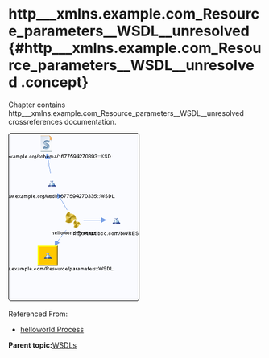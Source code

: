 # http\_\_\_xmlns.example.com\_Resource\_parameters\_\_WSDL\_\_unresolved {#http___xmlns.example.com_Resource_parameters__WSDL__unresolved .concept}

Chapter contains http\_\_\_xmlns.example.com\_Resource\_parameters\_\_WSDL\_\_unresolved crossreferences documentation.

![](cross_http___xmlns.example.com_Resource_parameters__WSDL.png)

Referenced From:

-   [helloworld.Process](../../../projects/HelloWorld/Processes/helloworld/Process.bwp.md)

**Parent topic:**[WSDLs](../../../cross/dependencies/wsdls/wsdls.md)

